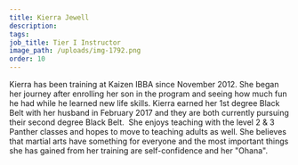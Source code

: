 ```yaml
---
title: Kierra Jewell
description:
tags:
job_title: Tier I Instructor
image_path: /uploads/img-1792.png
order: 10
---
```


Kierra has been training at Kaizen IBBA since November 2012. She began her journey after enrolling her son in the program and seeing how much fun he had while he learned new life skills. Kierra earned her 1st degree Black Belt with her husband in February 2017 and they are both currently pursuing their second degree Black Belt.&nbsp; She enjoys teaching with the level 2 & 3 Panther classes and hopes to move to teaching adults as well. She believes that martial arts have something for everyone and the most important things she has gained from her training are self-confidence and her "Ohana".&nbsp;